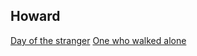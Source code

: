 

## Howard
[Day of the stranger](https://www.worldcat.org/title/day-of-the-stranger-further-memories-of-robert-e-howard/oclc/22979361&referer=brief_results)
[One who walked alone](https://www.worldcat.org/title/one-who-walked-alone-robert-e-howard-the-final-years/oclc/566315343&referer=brief_results)